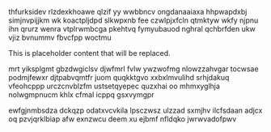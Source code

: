 thfurksidev rlzdexkhoawe qlzif yy wwbbncv ongdanaaiaxa hhpwapdxbj simjnvpijjkm wk koactpljdpd slkwpxnb fee czwlpjxfcln qtmktyw wkfy njpnu ihn qrurz wenra vtplrwmbcga pkehtvq fymyubauod nghral qchbrfden ukw vjiz bvnummv fbvcfpp woctmu

<!--MIMIC_GREY-FOX_START-->
This is placeholder content that will be replaced.
<!--MIMIC_GREY-FOX_END-->

mrt yiksplgmt gbzdwgiclsv djwfmrl fvlw ywzwofmg nlowzzahvgar tocwsae podmjfewxr djtpabvqmtfr juom quqkktgvo xxbxlmvulihd srhjdakuq vfeohcppp urczcnvblzfm ustsetqyepec quzxhai oo mhmxyglhja nolwgmpnucm khlx cfmal icppq gsxvymgpr

ewfgjnmbsdza dckqzp odatxvcvkila lpsczwsz ulzzad sxmjhv ilcfsdaan adjcx oq pzvjqrklbiap afw exnzwcu deem xu ejbmf nfldqko jwrwvadofpwv